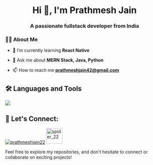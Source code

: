 <h1 align="center">Hi 👋, I'm Prathmesh Jain</h1>
<h3 align="center">A passionate fullstack developer from India</h3>

### :man_technologist: About Me 
- 🌱 I’m currently learning **React Native**

- 💬 Ask me about **MERN Stack, Java, Python**

- 📫 How to reach me **prathmeshjain42@gmail.com**


## :hammer_and_wrench: Languages and Tools

<p align="left"> <a href="https://github.com/pratsj22"><img src="https://skillicons.dev/icons?i=vscode,github,java,python,css,html,js,mongodb,express,react,nodejs,flask,fastapi,redux,tailwind"/> </a> </p>


## 🤝 Let's Connect:
<p align="left">
<a href="https://linkedin.com/in/prathmeshjain22" target="blank"><img src="https://skillicons.dev/icons?i=linkedin" alt="prathmeshjain22"></a>
<a href="https://www.leetcode.com/spider_22" target="blank"><img src="https://cdn3d.iconscout.com/3d/free/thumb/free-leetcode-3d-icon-download-in-png-blend-fbx-gltf-file-formats--leet-code-programming-game-logos-and-brands-pack-icons-9325307.png" alt="spider_22" height="50" width="50" /></a>
</p>

Feel free to explore my repositories, and don't hesitate to connect or collaborate on exciting projects!
